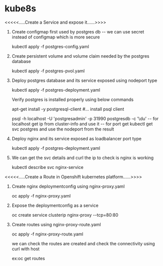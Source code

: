 # kube8s
<<<<<.....Create a Service and expose it......>>>>
1. Create configmap first used by postgres db -- we can use secret instead of configmap which is more secure
   
   kubectl apply -f postgres-config.yaml 

2. Create persistent volume and volume claim needed by the postgres database
   
   kubectl apply -f postgres-pvol.yaml
   
3. Deploy postgres database and its service exposed using nodeport type
   
   kubectl apply -f postgres-deployment.yaml
   
   Verify postgres is installed properly using below commands
   
   apt-get install -y postgresql-client #... install psql client
   
   psql -h localhost -U 'postgresadmin' -p 31990 postgresdb -c '\du' 
   -- for localhost get ip from cluster-info and use it
   -- for port get kubectl get svc postgres and use the nodeport from the result
   
4. Deploy nginx and its service exposed as loadbalancer port type
   
   kubectl apply -f postgres-deployment.yaml
   
5. We can get the svc details and curl the ip to check is nginx is working
  
   kubectl describe svc nginx-service

<<<<<.....Create a Route in Openshift kubernetes platform......>>>>
1. Create nginx deploymentconfig using nginx-proxy.yaml
   
   oc apply -f nginx-proxy.yaml

2. Expose the deploymentconfig as a service
   
   oc create service clusterip nginx-proxy --tcp=80:80

3. Create routes using nginx-proxy-route.yaml
   
   oc apply -f nginx-proxy-route.yaml
   
   we can check the routes are created and check the connectivity using curl with host
   
   ex:oc get routes



